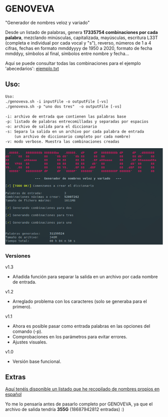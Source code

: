 # GENOVEVA

"Generador de nombres veloz y variado"

Desde un listado de palabras, genera **17335754 combinaciones por cada palabra**, mezclando minúsculas, capitalizada, mayúsculas, escritura L33T (completa e individual por cada vocal y "s"), reverso, números de 1 a 4 cifras, fechas en formato mmddyyyy de 1950 a 2020, formato de fecha mmddyy, símbolos al final, símbolos entre nombre y fecha...

Aquí se puede consultar todas las combinaciones para el ejemplo 'abecedarios': 
[ejemplo.txt](ejemplo.txt)


## Uso:

```
Uso:
./genoveva.sh -i inputFile -o outputFile [-vs]
./genoveva.sh -p "uno dos tres"  -o outputFile [-vs]

-i: archivo de entrada que contienen las palabras base
-p: listado de palabras entrecomilladas y separadas por espacios
-o: archivo de salida para el diccionario
-s: Separa la salida en un archivo por cada palabra de entrada
    (un archivo de diccionario completo por cada nombre) 
-v: modo verbose. Muestra las combinaciones creadas
```

<p align="center">
 <img src="genoveva.png" />
</p>


### Versiones

v1.3
- Añadida función para separar la salida en un archivo por cada nombre de entrada.

v1.2
- Arreglado problema con los caracteres (solo se generaba para el primero).

v1.1
- Ahora es posible pasar como entrada palabras en las opciones del comando (-p).
- Comprobaciones en los parámetros para evitar errores.
- Ajustes visuales.

v1.0
- Versión base funcional.


## Extras

[Aquí tenéis disponible un listado que he recopilado de nombres propios en español](nombresEspañol.txt)

Yo me lo pensaría antes de pasarlo completo por GENOVEVA, ya que el archivo de salida tendría **355G** (18687942812 entradas) :)
